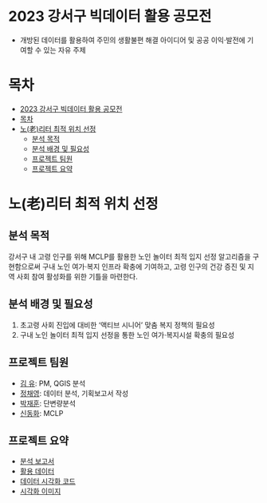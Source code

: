 # 2023 강서구 빅데이터 활용 공모전

- 개방된 데이터를 활용하여 주민의 생활불편 해결 아이디어 및 공공 이익·발전에 기여할 수 있는 자유 주제

# 목차

- [2023 강서구 빅데이터 활용 공모전](#2023-강서구-빅데이터-활용-공모전)
- [목차](#목차)
- [노(老)리터 최적 위치 선정](#노老리터-최적-위치-선정)
  - [분석 목적](#분석-목적)
  - [분석 배경 및 필요성](#분석-배경-및-필요성)
  - [프로젝트 팀원](#프로젝트-팀원)
  - [프로젝트 요약](#프로젝트-요약)

# 노(老)리터 최적 위치 선정

## 분석 목적

강서구 내 고령 인구를 위해 MCLP를 활용한 노인 놀이터 최적 입지 선정 알고리즘을 구현함으로써 구내 노인 여가·복지 인프라 확충에 기여하고, 고령 인구의 건강 증진 및 지역 사회 참여 활성화를 위한 기틀을 마련한다.

## 분석 배경 및 필요성

1. 초고령 사회 진입에 대비한 ‘액티브 시니어’ 맞춤 복지 정책의 필요성
2. 구내 노인 놀이터 최적 입지 선정을 통한 노인 여가·복지시설 확충의 필요성

## 프로젝트 팀원

- [김  유](https://github.com/kimyoo04): PM, QGIS 분석
- [정채영](https://github.com/chae-zero): 데이터 분석, 기획보고서 작성
- [박재훈](https://github.com/jh0811a): 단변량분석
- [신동화](https://github.com/dhshin1125): MCLP

## 프로젝트 요약

- [분석 보고서](https://github.com/kimyoo04/Gangseo-gu-Analysis/blob/main/%EB%B6%84%EC%84%9D%20%EB%B3%B4%EA%B3%A0%EC%84%9C.pdf)
- [활용 데이터](https://github.com/kimyoo04/Gangseo-gu-Analysis/tree/main/data)
- [데이터 시각화 코드](https://github.com/kimyoo04/Gangseo-gu-Analysis/tree/main/results)
- [시각화 이미지](https://github.com/kimyoo04/Gangseo-gu-Analysis/tree/main/images)
